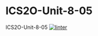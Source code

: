 # ICS2O-Unit-8-05
ICS2O-Unit-8-05
[![linter](https://github.com/andyreya/ICS2O-Unit-8-05/workflows/linter/badge.svg)](https://github.com/marketplace/actions/super-linter)

